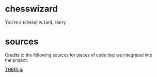 # chesswizard
You're a (chess) wizard, Harry

# sources
Credits to the following sources for pieces of code that we integrated into the project:

[THREE.js](https://threejs.org/examples/#webgl_materials_texture_filters)